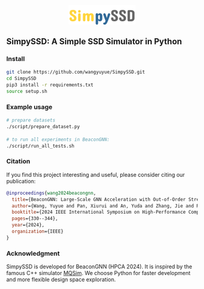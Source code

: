 <p align="center">
  <img src="logo.png" alt="SimpySSD Logo" width="35%">
</p>

## SimpySSD: A Simple SSD Simulator in Python

### Install
```bash
git clone https://github.com/wangyuyue/SimpySSD.git
cd SimpySSD
pip3 install -r requirements.txt
source setup.sh
```
### Example usage
```bash
# prepare datasets
./script/prepare_dataset.py

# to run all experiments in BeaconGNN:
./script/run_all_tests.sh
```

### Citation
If you find this project interesting and useful, please consider citing our publication:
```bibtex
@inproceedings{wang2024beacongnn,
  title={BeaconGNN: Large-Scale GNN Acceleration with Out-of-Order Streaming In-Storage Computing},
  author={Wang, Yuyue and Pan, Xiurui and An, Yuda and Zhang, Jie and Reinman, Glenn},
  booktitle={2024 IEEE International Symposium on High-Performance Computer Architecture (HPCA)},
  pages={330--344},
  year={2024},
  organization={IEEE}
}
```

### Acknowledgment
SimpySSD is developed for BeaconGNN (HPCA 2024). It is inspired by the famous C++ simulator [MQSim](https://github.com/CMU-SAFARI/MQSim). We choose Python for faster development and more flexible design space exploration.
